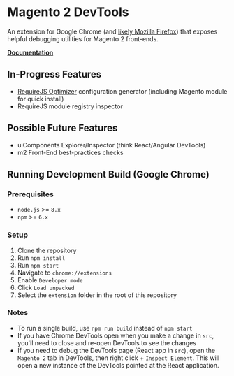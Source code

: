 # Magento 2 DevTools

An extension for Google Chrome (and [likely Mozilla Firefox](https://developer.mozilla.org/en-US/docs/Mozilla/Add-ons/WebExtensions)) that exposes helpful debugging utilities for Magento 2 front-ends.

[**Documentation**](docs/README.md)

## In-Progress Features

-   [RequireJS Optimizer](https://requirejs.org/docs/optimization.html) configuration generator (including Magento module for quick install)
-   RequireJS module registry inspector

## Possible Future Features

-   uiComponents Explorer/Inspector (think React/Angular DevTools)
-   m2 Front-End best-practices checks

## Running Development Build (Google Chrome)

### Prerequisites

-   `node.js` >= `8.x`
-   `npm` >= `6.x`

### Setup

1. Clone the repository
2. Run `npm install`
3. Run `npm start`
4. Navigate to `chrome://extensions`
5. Enable `Developer mode`
6. Click `Load unpacked`
7. Select the `extension` folder in the root of this repository

### Notes

-   To run a single build, use `npm run build` instead of `npm start`
-   If you have Chrome DevTools open when you make a change in `src`, you'll need to close and re-open DevTools to see the changes
-   If you need to debug the DevTools page (React app in `src`), open the `Magento 2` tab in DevTools, then right click + `Inspect Element`. This will open a new instance of the DevTools pointed at the React application.
